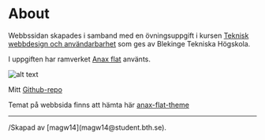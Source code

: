 About
==============================================
Webbssidan skapades i samband med en övningsuppgift i kursen [Teknisk webbdesign och användarbarhet](http://dbwebb.se/design) som ges av Blekinge Tekniska Högskola.

I uppgiften har ramverket [Anax flat](https://github.com/canax/anax-fla) använts.

![alt text](img/anax.png)

Mitt [Github-repo](https://github.com/magw14)

Temat på webbsida finns att hämta här
[anax-flat-theme](https://github.com/magw14/anax-flat-theme)
<hr>
/Skapad av [magw14](magw14@student.bth.se).
